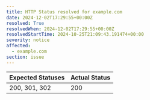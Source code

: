 ```yaml
---
title: HTTP Status resolved for example.com
date: 2024-12-02T17:29:55+00:00Z
resolved: True
resolvedWhen: 2024-12-02T17:29:55+00:00Z
resolvedStartTime: 2024-10-25T21:09:43.191474+00:00
severity: notice
affected:
  - example.com
section: issue
---
```


| Expected Statuses | Actual Status  |
|-------------------|----------------|
| 200, 301, 302 | 200 |
